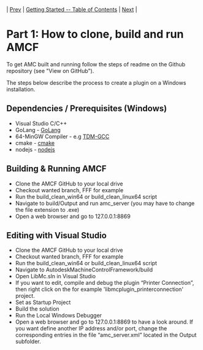 | [Prev](index.html) | [Getting Started -- Table of Contents](index.html) | [Next](part02.html) |
# Part 1:  How to clone, build and run AMCF

To get AMC built and running follow the steps of readme on the Github repository (see "View on GitHub").

The steps below describe the process to create a plugin on a Windows installation.

## Dependencies / Prerequisites (Windows)
-	Visual Studio C/C++
-	GoLang - [GoLang](https://golang.org/doc/install)
-	64-MinGW Compiler - e.g [TDM-GCC](https://jmeubank.github.io/tdm-gcc/)
-	cmake - [cmake](https://cmake.org/download/)
-	nodejs - [nodejs](https://nodejs.org/en/download/)

## Building & Running AMCF
-	Clone the AMCF GitHub to your local drive
-	Checkout wanted branch, FFF for example
-	Run the build_clean_win64 or build_clean_linux64 script 
-	Navigate to build/Output and run amc_server (you may have to change the file extension to .exe)
-	Open a web browser and go to 127.0.0.1:8869

## Editing with Visual Studio
-	Clone the AMCF GitHub to your local drive
-	Checkout wanted branch, FFF for example
-	Run the build_clean_win64 or build_clean_linux64 script
-	Navigate to AutodeskMachineControlFramework/build
-	Open LibMc.sln in Visual Studio
-	If you want to edit, compile and debug the plugin “Printer Connection”, then right click on the for example 'libmcplugin_printerconnection' project.
-	Set as Startup Project
-	Build the solution
-	Run the Local Windows Debugger
-	Open a web browser and go to 127.0.0.1:8869 to have a look around. If you want define another IP address and/or port, change the corresponding entries in the file “amc_server.xml” located in the Output subfolder.



